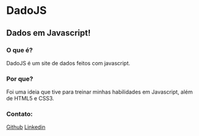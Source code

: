# DadoJS
## Dados em Javascript!
### O que é?
DadoJS é um site de dados feitos com javascript.<br>

### Por que?

Foi uma ideia que tive para treinar minhas habilidades em Javascript, além de HTML5 e CSS3.

### Contato:
[Github](https://github.com/Tetr4k)
[Linkedin](https://www.linkedin.com/in/gabriel-ribeiro-aa8068147/)
